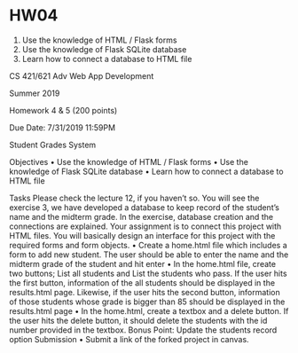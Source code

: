 # HW04

1. Use the knowledge of HTML / Flask forms
2. Use the knowledge of Flask SQLite database
3. Learn how to connect a database to HTML file


CS 421/621 Adv Web App Development

Summer 2019

Homework 4 & 5 (200 points)

Due Date: 7/31/2019 11:59PM

Student Grades System

Objectives
• Use the knowledge of HTML / Flask forms
• Use the knowledge of Flask SQLite database
• Learn how to connect a database to HTML file

Tasks
Please check the lecture 12, if you haven’t so. You will see the exercise 3, we have
developed a database to keep record of the student’s name and the midterm grade. In the
exercise, database creation and the connections are explained. Your assignment is to
connect this project with HTML files. You will basically design an interface for this project
with the required forms and form objects.
• Create a home.html file which includes a form to add new student. The user should
be able to enter the name and the midterm grade of the student and hit enter
• In the home.html file, create two buttons; List all students and List the students who
pass. If the user hits the first button, information of the all students should be
displayed in the results.html page. Likewise, if the user hits the second button,
information of those students whose grade is bigger than 85 should be displayed in
the results.html page
• In the home.html, create a textbox and a delete button. If the user hits the delete
button, it should delete the students with the id number provided in the textbox.
Bonus Point: Update the students record option
Submission
• Submit a link of the forked project in canvas.